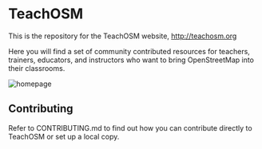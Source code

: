 # TeachOSM

This is the repository for the TeachOSM website, http://teachosm.org

Here you will find a set of community contributed resources for teachers, trainers, educators, and instructors who want to bring OpenStreetMap into their classrooms.

![homepage](https://cloud.githubusercontent.com/assets/126083/10646672/69a21c30-7802-11e5-81c3-827ef1b2722d.png)

## Contributing

Refer to CONTRIBUTING.md to find out how you can contribute directly to TeachOSM or set up a local copy.
